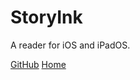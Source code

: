 <!-- _coverpage.md -->

# StoryInk

A reader for iOS and iPadOS.

[GitHub](https://github.com/StoryInk/storyink.github.io)
[Home](./README.md)
